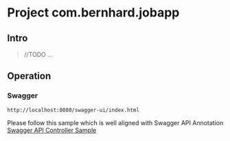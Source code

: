 # Project com.bernhard.jobapp
## Intro
> //TODO ...

## Operation
### Swagger
```shell
http://localhost:8080/swagger-ui/index.html
```
Please follow this sample which is well aligned with Swagger API Annotation
[Swagger API Controller Sample](https://github.com/springdoc/springdoc-openapi-demos/tree/master/springdoc-openapi-spring-boot-2-webmvc/src/main/java/org/springdoc/demo/app2/api)

